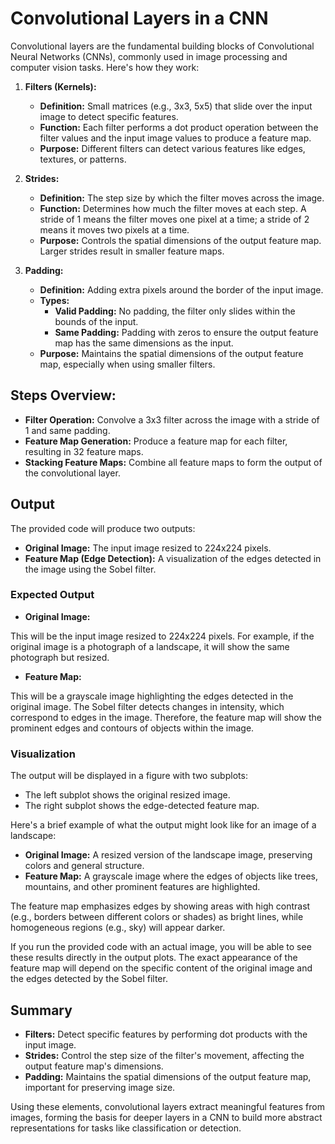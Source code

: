 # Convolutional Layers in a CNN
Convolutional layers are the fundamental building blocks of Convolutional Neural Networks (CNNs), commonly used in image processing and computer vision tasks. Here's how they work:

1. __Filters (Kernels):__

    * __Definition:__ Small matrices (e.g., 3x3, 5x5) that slide over the input image to detect specific features.
    * __Function:__ Each filter performs a dot product operation between the filter values and the input image values to produce a feature map.
    * __Purpose:__ Different filters can detect various features like edges, textures, or patterns.
2. __Strides:__

    * __Definition:__ The step size by which the filter moves across the image.
    * __Function:__ Determines how much the filter moves at each step. A stride of 1 means the filter moves one pixel at a time; a stride of 2 means it moves two pixels at a time.
    * __Purpose:__ Controls the spatial dimensions of the output feature map. Larger strides result in smaller feature maps.
3. __Padding:__

    * __Definition:__ Adding extra pixels around the border of the input image.
    * __Types:__
        * __Valid Padding:__ No padding, the filter only slides within the bounds of the input.
        * __Same Padding:__ Padding with zeros to ensure the output feature map has the same dimensions as the input.
    * __Purpose:__ Maintains the spatial dimensions of the output feature map, especially when using smaller filters.

## Steps Overview:
* __Filter Operation:__ Convolve a 3x3 filter across the image with a stride of 1 and same padding.
* __Feature Map Generation:__ Produce a feature map for each filter, resulting in 32 feature maps.
* __Stacking Feature Maps:__ Combine all feature maps to form the output of the convolutional layer.


## Output
The provided code will produce two outputs:

* __Original Image:__ The input image resized to 224x224 pixels.
* __Feature Map (Edge Detection):__ A visualization of the edges detected in the image using the Sobel filter.
### Expected Output
* __Original Image:__

This will be the input image resized to 224x224 pixels. For example, if the original image is a photograph of a landscape, it will show the same photograph but resized.
* __Feature Map:__

This will be a grayscale image highlighting the edges detected in the original image. The Sobel filter detects changes in intensity, which correspond to edges in the image. Therefore, the feature map will show the prominent edges and contours of objects within the image.
### Visualization
The output will be displayed in a figure with two subplots:

* The left subplot shows the original resized image.
* The right subplot shows the edge-detected feature map.

Here's a brief example of what the output might look like for an image of a landscape:

* __Original Image:__ A resized version of the landscape image, preserving colors and general structure.
* __Feature Map:__ A grayscale image where the edges of objects like trees, mountains, and other prominent features are highlighted.

The feature map emphasizes edges by showing areas with high contrast (e.g., borders between different colors or shades) as bright lines, while homogeneous regions (e.g., sky) will appear darker.

If you run the provided code with an actual image, you will be able to see these results directly in the output plots. The exact appearance of the feature map will depend on the specific content of the original image and the edges detected by the Sobel filter.

## Summary
* __Filters:__ Detect specific features by performing dot products with the input image.
* __Strides:__ Control the step size of the filter's movement, affecting the output feature map's dimensions.
* __Padding:__ Maintains the spatial dimensions of the output feature map, important for preserving image size.

Using these elements, convolutional layers extract meaningful features from images, forming the basis for deeper layers in a CNN to build more abstract representations for tasks like classification or detection.
